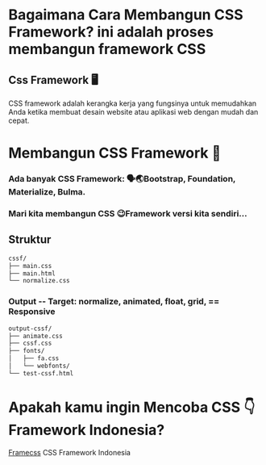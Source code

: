 # Bagaimana Cara Membangun CSS Framework? ini adalah proses membangun framework CSS
## Css Framework 🖥️
CSS framework adalah kerangka kerja yang fungsinya untuk memudahkan Anda ketika membuat desain website atau aplikasi web dengan mudah dan cepat.
# Membangun CSS Framework 🤷
### Ada banyak CSS Framework: 🗣️🌏Bootstrap, Foundation, Materialize, Bulma.
### Mari kita membangun CSS 😉Framework versi kita sendiri...
## Struktur
```txt
cssf/
├── main.css
├── main.html
└── normalize.css
```
### Output -- Target: normalize, animated, float, grid, == Responsive
```txt
output-cssf/
├── animate.css
├── cssf.css
├── fonts/
│   ├── fa.css
│   └── webfonts/
└── test-cssf.html
```
# Apakah kamu ingin Mencoba CSS 👇 Framework Indonesia? 
[Framecss](https://github.com/nelsenpro/frame) CSS Framework Indonesia 

